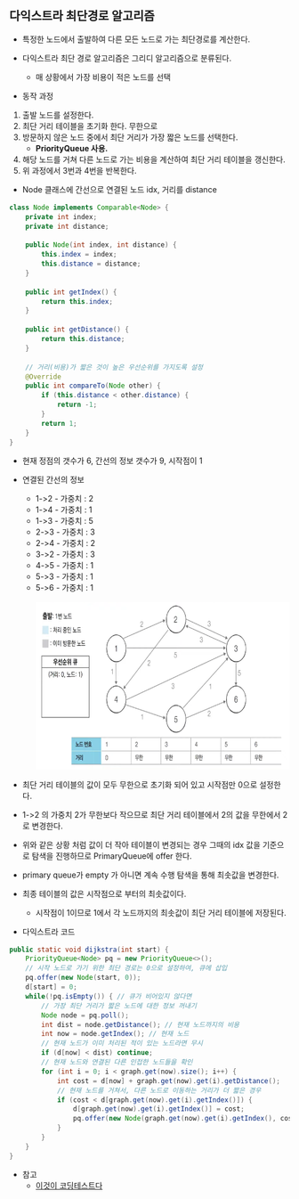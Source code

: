 ## 다익스트라 최단경로 알고리즘
- 특정한 노드에서 출발하여 다른 모든 노드로 가는 최단경로를 계산한다.
- 다익스트라 최단 경로 알고리즘은 그리디 알고리즘으로 분류된다.
    - 매 상황에서 가장 비용이 적은 노드를 선택

- 동작 과정
1. 출발 노드를 설정한다.
2. 최단 거리 테이블을 초기화 한다. 무한으로
3. 방문하지 않은 노드 중에서 최단 거리가 가장 짧은 노드를 선택한다.
    - **PriorityQueue 사용.**
4. 해당 노드를 거쳐 다른 노드로 가는 비용을 계산하여 최단 거리 테이블을 갱신한다.
5. 위 과정에서 3번과 4번을 반복한다.

- Node 클래스에 간선으로 연결된 노드 idx, 거리를 distance 
```java
class Node implements Comparable<Node> {
    private int index;
    private int distance;

    public Node(int index, int distance) {
        this.index = index;
        this.distance = distance;
    }

    public int getIndex() {
        return this.index;
    }

    public int getDistance() {
        return this.distance;
    }

    // 거리(비용)가 짧은 것이 높은 우선순위를 가지도록 설정
    @Override
    public int compareTo(Node other) {
        if (this.distance < other.distance) {
            return -1;
        }
        return 1;
    }
}
```

- 현재 정점의 갯수가 6, 간선의 정보 갯수가 9, 시작점이 1
- 연결된 간선의 정보
    - 1->2 - 가중치 : 2
    - 1->4 - 가중치 : 1
    - 1->3 - 가중치 : 5
    - 2->3 - 가중치 : 3
    - 2->4 - 가중치 : 2
    - 3->2 - 가중치 : 3
    - 4->5 - 가중치 : 1
    - 5->3 - 가중치 : 1
    - 5->6 - 가중치 : 1 <br/><br/>
    <img src="https://github.com/nayeonkiim/daliyAlgorithm/blob/main/Greedy/dijkstra/dijkstra.png?raw=true" width="700px" height="300px" title="table1" alt="insert쿼리"></img><br/>

- 최단 거리 테이블의 값이 모두 무한으로 초기화 되어 있고 시작점만 0으로 설정한다.
- 1->2 의 가중치 2가 무한보다 작으므로 최단 거리 테이블에서 2의 값을 무한에서 2로 변경한다.
- 위와 같은 상황 처럼 값이 더 작아 테이블이 변경되는 경우 그때의 idx 값을 기준으로 탐색을 진행하므로 PrimaryQueue에 offer 한다. 
- primary queue가 empty 가 아니면 계속 수행 탐색을 통해 최솟값을 변경한다.
- 최종 테이블의 값은 시작점으로 부터의 최솟값이다. 
    - 시작점이 1이므로 1에서 각 노드까지의 최솟값이 최단 거리 테이블에 저장된다.

- 다익스트라 코드
```java
public static void dijkstra(int start) {
    PriorityQueue<Node> pq = new PriorityQueue<>();
    // 시작 노드로 가기 위한 최단 경로는 0으로 설정하여, 큐에 삽입
    pq.offer(new Node(start, 0));
    d[start] = 0;
    while(!pq.isEmpty()) { // 큐가 비어있지 않다면
        // 가장 최단 거리가 짧은 노드에 대한 정보 꺼내기
        Node node = pq.poll();
        int dist = node.getDistance(); // 현재 노드까지의 비용 
        int now = node.getIndex(); // 현재 노드
        // 현재 노드가 이미 처리된 적이 있는 노드라면 무시
        if (d[now] < dist) continue;
        // 현재 노드와 연결된 다른 인접한 노드들을 확인
        for (int i = 0; i < graph.get(now).size(); i++) {
            int cost = d[now] + graph.get(now).get(i).getDistance();
            // 현재 노드를 거쳐서, 다른 노드로 이동하는 거리가 더 짧은 경우
            if (cost < d[graph.get(now).get(i).getIndex()]) {
                d[graph.get(now).get(i).getIndex()] = cost;
                pq.offer(new Node(graph.get(now).get(i).getIndex(), cost));
            }
        }
    }
}
```

- 참고
    - [이것이 코딩테스트다](https://www.youtube.com/watch?v=F-tkqjUiik0&list=PLVsNizTWUw7H9_of5YCB0FmsSc-K44y81&index=30)
